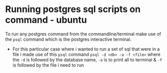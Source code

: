 # Running postgres sql scripts on command - ubuntu

To run any postgres command from the commandline/terminal make use of the `psql` command which is the postgres interactive terminal. 

- For this particular case where i wanted to run a set of sql that were in a file i made use of this `psql` command
  `psql -d <db> -a -f <file>`
  where the `-d` is followed by the database name, `-a` is to print all to terminal & `-f` is followed by the file i need to run
